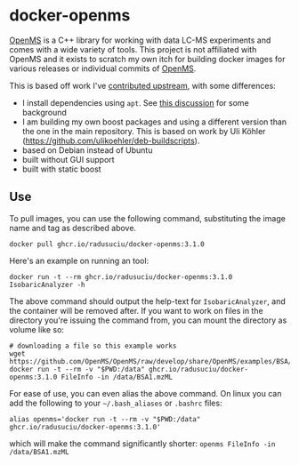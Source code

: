 # docker-openms

[OpenMS](https://github.com/OpenMS/OpenMS) is a C++ library for working with data LC-MS experiments and comes with a wide variety of tools. This project is not affiliated with OpenMS and it exists to scratch my own itch for building docker images for various releases or individual commits of [OpenMS](https://github.com/OpenMS/OpenMS).

This is based off work I've [contributed upstream](https://github.com/OpenMS/OpenMS/pull/7303), with some differences:
- I install dependencies using `apt`. See [this discussion](https://github.com/OpenMS/OpenMS/discussions/7302) for some background
- I am building my own boost packages and using a different version than the one in the main repository. This is based on work by Uli Köhler (https://github.com/ulikoehler/deb-buildscripts).
- based on Debian instead of Ubuntu
- built without GUI support
- built with static boost

## Use

To pull images, you can use the following command, substituting the image name and tag as described above.

```shell
docker pull ghcr.io/radusuciu/docker-openms:3.1.0
```

Here's an example on running an tool:

```shell
docker run -t --rm ghcr.io/radusuciu/docker-openms:3.1.0 IsobaricAnalyzer -h
```

The above command should output the help-text for `IsobaricAnalyzer`, and the container will be removed after. If you want to work on files in the directory you're issuing the command from, you can mount the directory as volume like so:

```shell
# downloading a file so this example works
wget https://github.com/OpenMS/OpenMS/raw/develop/share/OpenMS/examples/BSA/BSA1.mzML
docker run -t --rm -v "$PWD:/data" ghcr.io/radusuciu/docker-openms:3.1.0 FileInfo -in /data/BSA1.mzML
```

For ease of use, you can even alias the above command. On linux you can add the following to your  `~/.bash_aliases` or `.bashrc` files:

```shell
alias openms='docker run -t --rm -v "$PWD:/data" ghcr.io/radusuciu/docker-openms:3.1.0'
```

which will make the command significantly shorter: `openms FileInfo -in /data/BSA1.mzML`
